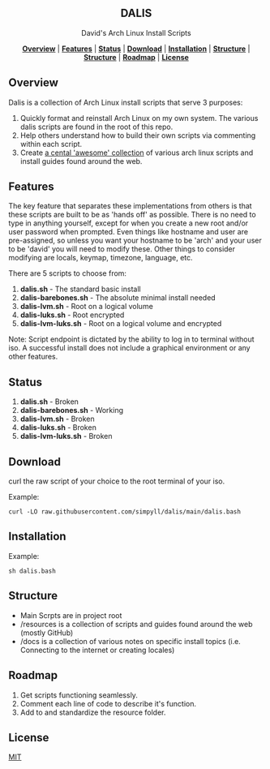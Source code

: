 <h2 align="center">
DALIS
</h2>
<p align="center">
David's Arch Linux Install Scripts
</p>

<p align="center">
<b><a href="#overview">Overview</a></b>
|
<b><a href="#features">Features</a></b>
|
<b><a href="#status">Status</a></b>
|
<b><a href="#download">Download</a></b>
|
<b><a href="#installation">Installation</a></b>
|
<b><a href="#structure">Structure</a></b>
|
<b><a href="#structure">Structure</a></b>
|
<b><a href="#roadmap">Roadmap</a></b>
|
<b><a href="#license">License</a></b>
</p>


## Overview 

Dalis is a collection of Arch Linux install scripts that serve 3 purposes:

1. Quickly format and reinstall Arch Linux on my own system. The various dalis scripts are found in the root of this repo.
1. Help others understand how to build their own scripts via commenting within each script.
1. Create [a cental 'awesome' collection](https://github.com/simpyll/dalis/tree/main/reference) of various arch linux scripts and install guides found around the web.

## Features 

The key feature that separates these implementations from others is that these scripts are built to be as 'hands off' as possible. There is no need to type in anything yourself, except for when you create a new root and/or user password when prompted. Even things like hostname and user are pre-assigned, so unless you want your hostname to be 'arch' and your user to be 'david' you will need to modify these. Other things to consider modifying are locals, keymap, timezone, language, etc.

There are 5 scripts to choose from:
1. <b>dalis.sh</b> - The standard basic install
1. <b>dalis-barebones.sh</b> - The absolute minimal install needed
1. <b>dalis-lvm.sh</b> - Root on a logical volume
1. <b>dalis-luks.sh</b> - Root encrypted
1. <b>dalis-lvm-luks.sh</b> - Root on a logical volume and encrypted

Note: Script endpoint is dictated by the ability to log in to terminal without iso. A successful install does not include a graphical environment or any other features.

## Status 

1. <b>dalis.sh</b> - Broken
1. <b>dalis-barebones.sh</b> - Working
1. <b>dalis-lvm.sh</b> - Broken
1. <b>dalis-luks.sh</b> - Broken
1. <b>dalis-lvm-luks.sh</b> - Broken


## Download

curl the raw script of your choice to the root terminal of your iso.

Example:

```
curl -LO raw.githubusercontent.com/simpyll/dalis/main/dalis.bash
```

## Installation

Example:

```
sh dalis.bash
```

## Structure 

- Main Scrpts are in project root 
- /resources is a collection of scripts and guides found around the web (mostly GitHub)
- /docs is a collection of various notes on specific install topics (i.e. Connecting to the internet or creating locales)

## Roadmap 

1. Get scripts functioning seamlessly.
1. Comment each line of code to describe it's function.
1. Add to and standardize the resource folder.

## License

[MIT](https://github.com/simpyll/dalis/blob/main/LICENSE)
